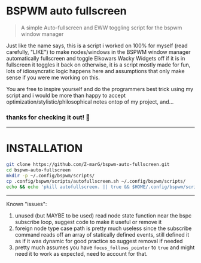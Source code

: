 # BSPWM auto fullscreen
> A simple Auto-fullscreen and EWW toggling script for the bspwm window manager

Just like the name says, this is a script i worked on 100% for myself (read carefully, "LIKE") to make nodes/windows in the BSPWM window manager automatically fullscreen and toggle Elkowars Wacky Widgets off
if it is in fullscreen it toggles it back on otherwise, it is a script mostly made for fun, lots of idiosyncratic logic happens here and assumptions that only make sense if you were me working on this.

You are free to inspire yourself and do the programmers best trick using my script and i would be more than happy to accept optimization/stylistic/philosophical notes ontop of my project, and... 
### thanks for checking it out! 🙏

---
# INSTALLATION
```bash
git clone https://github.com/Z-marG/bspwm-auto-fullscreen.git
cd bspwm-auto-fullscreen
mkdir -p ~/.config/bspwm/scripts/
cp .config/bspwm/scripts/autofullscreen.sh ~/.config/bspwm/scripts/
echo && echo 'pkill autofullscreen. || true && $HOME/.config/bspwm/scripts/autofullscreen.sh -d &' >> ~/.config/bspwm/bspwmrc
```

---

Known "issues":
1. unused (but MAYBE to be used) read node state function near the bspc subscribe loop, suggest code to make it useful or remove it
2. foreign node type case path is pretty much useless since the subscribe command reads off an array of statically defined events, still defined it as if it was dynamic for good practice so suggest removal if needed
3. pretty much assumes you have `focus_follows_pointer` to `true` and might need it to work as expected, need to account for that.
